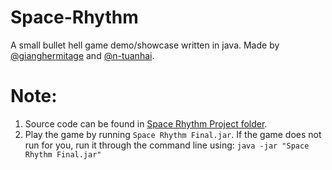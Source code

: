 # Space-Rhythm
A small bullet hell game demo/showcase written in java.
Made by [@gianghermitage](https://github.com/gianghermitage) and [@n-tuanhai](https://github.com/n-tuanhai).

# Note:
1. Source code can be found in [Space Rhythm Project folder](https://github.com/gianghermitage/Space-Rhythm/tree/master/Space%20Rhythm%20Project).
2. Play the game by running ``Space Rhythm Final.jar``. If the game does not run for you, run it through the command line using:
``java -jar "Space Rhythm Final.jar"``
